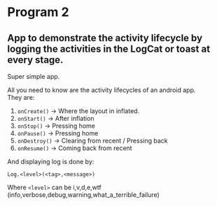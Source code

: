 # Program 2

## App to demonstrate the activity lifecycle by logging the activities in the LogCat or toast at every stage.

Super simple app.  

All you need to know are the activity lifecycles of an android app.  
They are:  

 1) `onCreate()` -> Where the layout in inflated.
 2) `onStart()` -> After inflation
 3) `onStop()` -> Pressing home
 4) `onPause()` -> Pressing home
 5) `onDestroy()` -> Clearing from recent / Pressing back
 6) `onResume()` -> Coming back from recent

And displaying log is done by:
```
Log.<level>(<tag>,<message>)
```
Where `<level>` can be i,v,d,e,wtf (info,verbose,debug,warning,what_a_terrible_failure)

